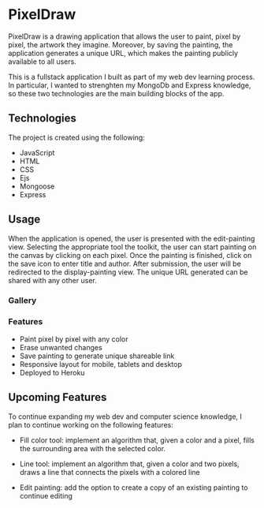 # PixelDraw

PixelDraw is a drawing application that allows the user to paint, pixel by pixel, the artwork they imagine. Moreover, by saving the painting, the application generates a unique URL, which makes the painting publicly available to all users.

This is a fullstack application I built as part of my web dev learning process. In particular, I wanted to strenghten my MongoDb and Express knowledge, so these two technologies are the main building blocks of the app.

## Technologies

The project is created using the following:

- JavaScript
- HTML
- CSS
- Ejs
- Mongoose 
- Express

## Usage

When the application is opened, the user is presented with the edit-painting view. Selecting the appropriate tool the toolkit, the user can start painting on the canvas by clicking on each pixel. Once the painting is finished, click on the save icon to enter title and author. After submission, the user will be redirected to the display-painting view. The unique URL generated can be shared with any other user.

### Gallery

### Features

- Paint pixel by pixel with any color
- Erase unwanted changes
- Save painting to generate unique shareable link
- Responsive layout for mobile, tablets and desktop
- Deployed to Heroku

## Upcoming Features

To continue expanding my web dev and computer science knowledge, I plan to continue working on the following features:

- Fill color tool: implement an algorithm that, given a color and a pixel, fills the surrounding area with the selected color.

- Line tool: implement an algorithm that, given a color and two pixels, draws a line that connects the pixels with a colored line

- Edit painting: add the option to create a copy of an existing painting to continue editing

